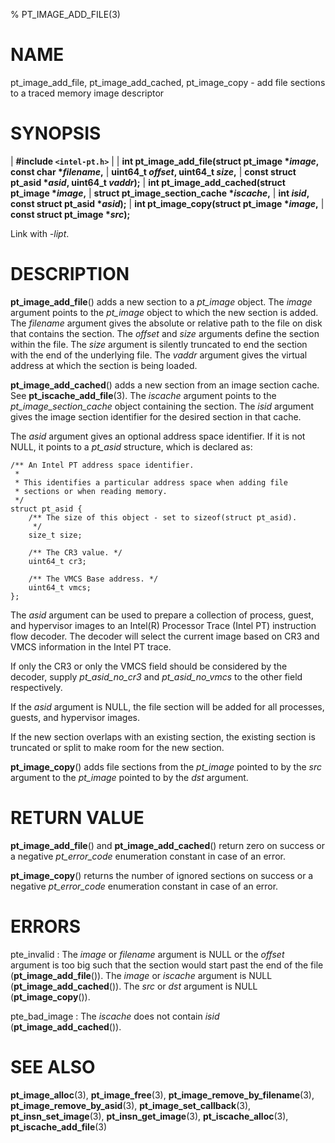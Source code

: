 % PT_IMAGE_ADD_FILE(3)

<!---
 ! Copyright (c) 2015-2023, Intel Corporation
 ! SPDX-License-Identifier: BSD-3-Clause
 !
 ! Redistribution and use in source and binary forms, with or without
 ! modification, are permitted provided that the following conditions are met:
 !
 !  * Redistributions of source code must retain the above copyright notice,
 !    this list of conditions and the following disclaimer.
 !  * Redistributions in binary form must reproduce the above copyright notice,
 !    this list of conditions and the following disclaimer in the documentation
 !    and/or other materials provided with the distribution.
 !  * Neither the name of Intel Corporation nor the names of its contributors
 !    may be used to endorse or promote products derived from this software
 !    without specific prior written permission.
 !
 ! THIS SOFTWARE IS PROVIDED BY THE COPYRIGHT HOLDERS AND CONTRIBUTORS "AS IS"
 ! AND ANY EXPRESS OR IMPLIED WARRANTIES, INCLUDING, BUT NOT LIMITED TO, THE
 ! IMPLIED WARRANTIES OF MERCHANTABILITY AND FITNESS FOR A PARTICULAR PURPOSE
 ! ARE DISCLAIMED. IN NO EVENT SHALL THE COPYRIGHT OWNER OR CONTRIBUTORS BE
 ! LIABLE FOR ANY DIRECT, INDIRECT, INCIDENTAL, SPECIAL, EXEMPLARY, OR
 ! CONSEQUENTIAL DAMAGES (INCLUDING, BUT NOT LIMITED TO, PROCUREMENT OF
 ! SUBSTITUTE GOODS OR SERVICES; LOSS OF USE, DATA, OR PROFITS; OR BUSINESS
 ! INTERRUPTION) HOWEVER CAUSED AND ON ANY THEORY OF LIABILITY, WHETHER IN
 ! CONTRACT, STRICT LIABILITY, OR TORT (INCLUDING NEGLIGENCE OR OTHERWISE)
 ! ARISING IN ANY WAY OUT OF THE USE OF THIS SOFTWARE, EVEN IF ADVISED OF THE
 ! POSSIBILITY OF SUCH DAMAGE.
 !-->

# NAME

pt_image_add_file, pt_image_add_cached, pt_image_copy - add file sections to a
traced memory image descriptor


# SYNOPSIS

| **\#include `<intel-pt.h>`**
|
| **int pt_image_add_file(struct pt_image \**image*, const char \**filename*,**
|                       **uint64_t *offset*, uint64_t *size*,**
|                       **const struct pt_asid \**asid*, uint64_t *vaddr*);**
| **int pt_image_add_cached(struct pt_image \**image*,**
|                         **struct pt_image_section_cache \**iscache*,**
|                         **int *isid*, const struct pt_asid \**asid*);**
| **int pt_image_copy(struct pt_image \**image*,**
|                   **const struct pt_image \**src*);**

Link with *-lipt*.


# DESCRIPTION

**pt_image_add_file**() adds a new section to a *pt_image* object.  The *image*
argument points to the *pt_image* object to which the new section is added.  The
*filename* argument gives the absolute or relative path to the file on disk that
contains the section.  The *offset* and *size* arguments define the section
within the file.  The *size* argument is silently truncated to end the section
with the end of the underlying file.  The *vaddr* argument gives the virtual
address at which the section is being loaded.

**pt_image_add_cached**() adds a new section from an image section cache.  See
**pt_iscache_add_file**(3).  The *iscache* argument points to the
*pt_image_section_cache* object containing the section.  The *isid* argument
gives the image section identifier for the desired section in that cache.

The *asid* argument gives an optional address space identifier.  If it is not
NULL, it points to a *pt_asid* structure, which is declared as:

~~~{.c}
/** An Intel PT address space identifier.
 *
 * This identifies a particular address space when adding file
 * sections or when reading memory.
 */
struct pt_asid {
	/** The size of this object - set to sizeof(struct pt_asid).
	 */
	size_t size;

	/** The CR3 value. */
	uint64_t cr3;

	/** The VMCS Base address. */
	uint64_t vmcs;
};
~~~

The *asid* argument can be used to prepare a collection of process, guest, and
hypervisor images to an Intel(R) Processor Trace (Intel PT) instruction flow
decoder.  The decoder will select the current image based on CR3 and VMCS
information in the Intel PT trace.

If only the CR3 or only the VMCS field should be considered by the decoder,
supply *pt_asid_no_cr3* and *pt_asid_no_vmcs* to the other field respectively.

If the *asid* argument is NULL, the file section will be added for all
processes, guests, and hypervisor images.

If the new section overlaps with an existing section, the existing section is
truncated or split to make room for the new section.

**pt_image_copy**() adds file sections from the *pt_image* pointed to by the
*src* argument to the *pt_image* pointed to by the *dst* argument.


# RETURN VALUE

**pt_image_add_file**() and **pt_image_add_cached**() return zero on success or
a negative *pt_error_code* enumeration constant in case of an error.

**pt_image_copy**() returns the number of ignored sections on success or a
negative *pt_error_code* enumeration constant in case of an error.


# ERRORS

pte_invalid
:   The *image* or *filename* argument is NULL or the *offset* argument is too
    big such that the section would start past the end of the file
    (**pt_image_add_file**()).
    The *image* or *iscache* argument is NULL (**pt_image_add_cached**()).
    The *src* or *dst* argument is NULL (**pt_image_copy**()).

pte_bad_image
:   The *iscache* does not contain *isid* (**pt_image_add_cached**()).


# SEE ALSO

**pt_image_alloc**(3), **pt_image_free**(3),
**pt_image_remove_by_filename**(3), **pt_image_remove_by_asid**(3),
**pt_image_set_callback**(3), **pt_insn_set_image**(3),
**pt_insn_get_image**(3), **pt_iscache_alloc**(3), **pt_iscache_add_file**(3)
